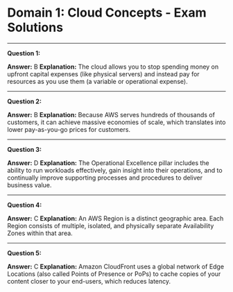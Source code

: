 # Domain 1: Cloud Concepts - Exam Solutions

---

**Question 1:**

**Answer:** B
**Explanation:** The cloud allows you to stop spending money on upfront capital expenses (like physical servers) and instead pay for resources as you use them (a variable or operational expense).

---

**Question 2:**

**Answer:** B
**Explanation:** Because AWS serves hundreds of thousands of customers, it can achieve massive economies of scale, which translates into lower pay-as-you-go prices for customers.

---

**Question 3:**

**Answer:** D
**Explanation:** The Operational Excellence pillar includes the ability to run workloads effectively, gain insight into their operations, and to continually improve supporting processes and procedures to deliver business value.

---

**Question 4:**

**Answer:** C
**Explanation:** An AWS Region is a distinct geographic area. Each Region consists of multiple, isolated, and physically separate Availability Zones within that area.

---

**Question 5:**

**Answer:** C
**Explanation:** Amazon CloudFront uses a global network of Edge Locations (also called Points of Presence or PoPs) to cache copies of your content closer to your end-users, which reduces latency.